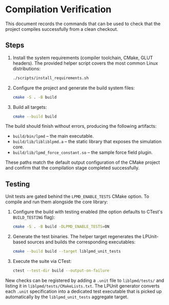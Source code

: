 # Compilation Verification

This document records the commands that can be used to check that the project
compiles successfully from a clean checkout.

## Steps

1. Install the system requirements (compiler toolchain, CMake, GLUT headers).
   The provided helper script covers the most common Linux distributions:
   ```bash
   ./scripts/install_requirements.sh
   ```

2. Configure the project and generate the build system files:
   ```bash
   cmake -S . -B build
   ```
3. Build all targets:
   ```bash
   cmake --build build
   ```

The build should finish without errors, producing the following artifacts:

- `build/bin/lpmd` – the main executable.
- `build/lib/libliblpmd.a` – the static library that exposes the simulation
  core.
- `build/lib/lpmd_force_constant.so` – the sample force field plugin.

These paths match the default output configuration of the CMake project and
confirm that the compilation stage completed successfully.

## Testing

Unit tests are gated behind the `LPMD_ENABLE_TESTS` CMake option. To compile
and run them alongside the core library:

1. Configure the build with testing enabled (the option defaults to CTest's
   `BUILD_TESTING` flag):

   ```bash
   cmake -S . -B build -DLPMD_ENABLE_TESTS=ON
   ```

2. Generate the test binaries. The helper target regenerates the LPUnit-based
   sources and builds the corresponding executables:

   ```bash
   cmake --build build --target liblpmd_unit_tests
   ```

3. Execute the suite via CTest:

   ```bash
   ctest --test-dir build --output-on-failure
   ```

New checks can be registered by adding a `.unit` file to
`liblpmd/tests/` and listing it in `liblpmd/tests/CMakeLists.txt`. The
LPUnit generator converts each `.unit` specification into a dedicated test
executable that is picked up automatically by the `liblpmd_unit_tests`
aggregate target.
